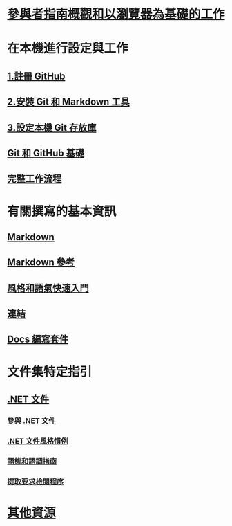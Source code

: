 # [參與者指南概觀和以瀏覽器為基礎的工作](index.md)
# 在本機進行設定與工作
## [1.註冊 GitHub](get-started-setup-github.md)
## [2.安裝 Git 和 Markdown 工具](get-started-setup-tools.md)
## [3.設定本機 Git 存放庫](get-started-setup-local.md)
## [Git 和 GitHub 基礎](git-github-fundamentals.md)
## [完整工作流程](how-to-write-workflows-major.md)
# 有關撰寫的基本資訊
## [Markdown](how-to-write-use-markdown.md)
## [Markdown 參考](markdown-reference.md)
## [風格和語氣快速入門](style-quick-start.md)
## [連結](how-to-write-links.md)
## [Docs 編寫套件](how-to-write-docs-auth-pack.md)
# 文件集特定指引
## [.NET 文件](dotnet-contribute.md)
### [參與 .NET 文件](dotnet-contribute-process.md)
### [.NET 文件風格慣例](dotnet-style-guide.md)
### [語態和語調指南](dotnet-voice-tone.md)
### [提取要求檢閱程序](dotnet-pr-review.md)
# [其他資源](additional-resources.md)

<!--
## Creating new content

   <!--
     This page introduces the process to work locally on
     your own machine, following github flow.

     Content will be taken from the last two sections of
     how-to-contribute.md (writing new samples, and creating new content)
     and the how-to-write-workflows-major.md)
### Setup and clone source

   <!--
      This page will guide folks through the setup process
      through cloning the repo.

      It will have condensed versions of get-started-setup-github,
      get-started-setup-tools, and get-started-setup-local.
      
### Git and GitHub essentials

   <!--
      Explain the basics of Git and GitHub, and the GitHub flow
      process.

      Much, or all of this will be from full-workflow, and git-github-fundamentals

      The full list of repos probably doesn't belong here.
### Contribute new topics
   <!--
     Primarily new content, but will include the content from the
     how-to-write-use-markdown, style-quick-start and how-to-write-links

     Process content will also be taken from how-to-contribute.
#### Content types
#### Markdown resources
#### Tone, voice, and style

### Contribute new samples

   <!--
     Primarily new content, with some taken from how-to-contribute.

     This will also point to repo-specific guidance for samples.

     We have an important decision to make here: This contributing guide
     can contain the union of all code style rules for all different languages
     and frameworks, or it can contain the intersection (code samples must
     compile and run).

     I'm in favor of the former: Everyone writing Python should follow the Python
     guidance; everyone writing C# should follow the C# rules. Those should be
     consistent regardless of project team.

## List of documentation repositories -->

   <!--
     This will take the list of repos from git-github-fundamentals
     for the public repositories.

     Open question: How to keep this up to date?
   -->
